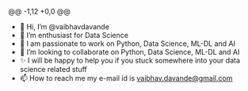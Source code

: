 @@ -1,12 +0,0 @@
- 👋 Hi, I’m @vaibhavdavande	
- 👀 I’m enthusiast for Data Science	
- 🌱 I am passionate to work on Python, Data Science, ML-DL and AI	
- 💞️ I’m looking to collaborate on Python, Data Science, ML-DL and AI	
- ✨ I will be happy to help you if you stuck somewhere into your data science related stuff	
- 📫 How to reach me my e-mail id is vaibhav.davande@gmail.com

